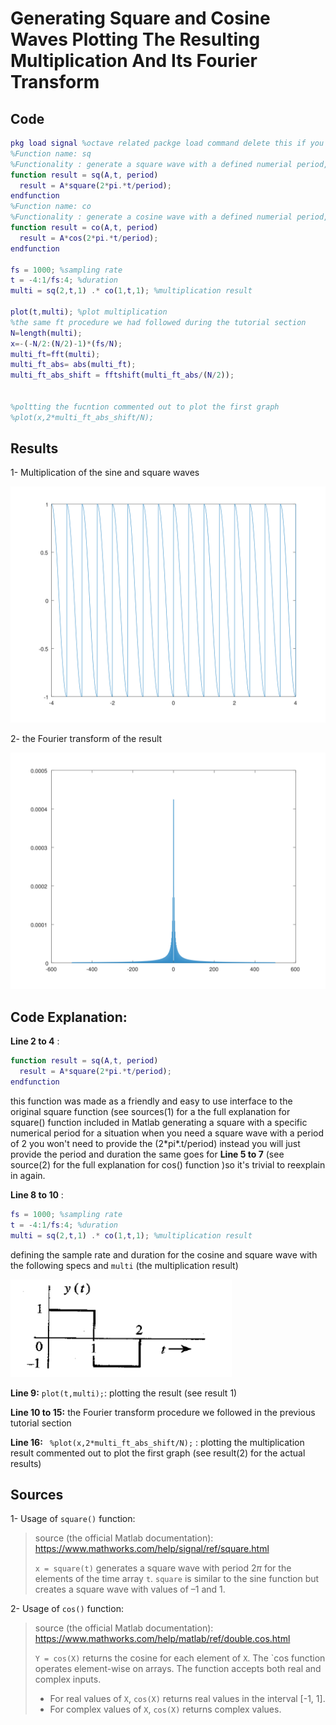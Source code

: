 # Generating Square and Cosine Waves Plotting The Resulting Multiplication And Its Fourier Transform

## Code

```matlab
pkg load signal %octave related packge load command delete this if you are using matlab
%Function name: sq 
%Functionality : generate a square wave with a defined numerial period, duration and amplitude
function result = sq(A,t, period)
  result = A*square(2*pi.*t/period);
endfunction
%Function name: co 
%Functionality : generate a cosine wave with a defined numerial period, duration and amplitude
function result = co(A,t, period)
  result = A*cos(2*pi.*t/period);
endfunction

fs = 1000; %sampling rate
t = -4:1/fs:4; %duration
multi = sq(2,t,1) .* co(1,t,1); %multiplication result

plot(t,multi); %plot multiplication
%the same ft procedure we had followed during the tutorial section
N=length(multi);
x=-(-N/2:(N/2)-1)*(fs/N);
multi_ft=fft(multi);
multi_ft_abs= abs(multi_ft);
multi_ft_abs_shift = fftshift(multi_ft_abs/(N/2));


%poltting the fucntion commented out to plot the first graph
%plot(x,2*multi_ft_abs_shift/N);

```

## Results

1- Multiplication of the sine and square waves

![](2multi.svg) 

2- the Fourier transform of the result

![](2fourier.svg)

## Code Explanation:

**Line 2 to 4** :

```matlab
function result = sq(A,t, period)
  result = A*square(2*pi.*t/period);
endfunction
```

this function was made as a friendly and easy to use interface to the original square function (see sources(1) for a the  full explanation for square() function included in Matlab generating a square with a specific numerical period for a situation when you need a square wave with a period of 2 you won't need to provide the (2\*pi\*.t/period) instead you will just provide the period and duration the same goes for **Line 5 to 7** (see source(2) for the full explanation for cos() function )so it's trivial to reexplain in again.

**Line 8 to 10** : 

```matlab
fs = 1000; %sampling rate
t = -4:1/fs:4; %duration
multi = sq(2,t,1) .* co(1,t,1); %multiplication result
```

defining the sample rate and duration for the cosine and square wave with the following specs and `multi` (the multiplication result)

![](specs.png)

**Line 9:** `plot(t,multi);`: plotting the result (see result 1)

**Line 10 to 15:** the Fourier transform procedure we followed in the previous tutorial section

**Line 16:** ` %plot(x,2*multi_ft_abs_shift/N);` : plotting the multiplication result  commented out to plot the first graph (see result(2) for the actual results)

## Sources

1- Usage of `square()` function:

> source (the official Matlab documentation): https://www.mathworks.com/help/signal/ref/square.html
>
> `x = square(t)`
> generates a square wave with period 2*π* for the elements of the
> time array `t`. `square` is similar to the sine
> function but creates a square wave with values of –1 and 1.

2- Usage of `cos()` function:

> source (the official Matlab documentation): https://www.mathworks.com/help/matlab/ref/double.cos.html
>
> `Y = cos(X)` returns the cosine for each element of `X`. The `cos function operates element-wise on arrays. The function accepts both real and complex inputs. 
>
> - For real values of `X`, `cos(X)` returns real values in the interval [-1, 1].
> - For complex values of `X`, `cos(X)` returns complex values.

